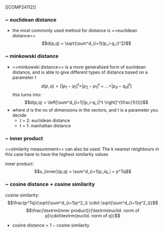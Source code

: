 [[COMP24112]]

### ~ euclidean distance
- the most commonly used method for distance is ==euclidean distance==
$$d(p,q) = \sqrt{\sum^d_{i=1}(p_i-q_i)^2}$$


### ~ minkowski distance
- ==minkowski distance== is a more generalised form of euclidean distance, and is able to give different types of distance based on a parameter $t$
$$d(p,q) = [|p_1-q_1]^t + |p_2 - p_1|^t + ... + |p_d - q_d|^t]$$
this turns into:
$$d(p,q) = \left[\sum^d_{i=1}|p_i-q_i|^t \right]^{\frac{1}{t}}$$
- where $d$ is the no of dimensions in the vectors, and $t$ is a parameter you decide
	- $t$ = 2: euclidean distance
	- $t$ = 1: manhattan distance

### ~ inner product
==similarity measurement== can also be used. The k nearest neighbours in this case have to have the highest similarity values

inner product:
$$s_{inner}(p,q) = \sum^d_{i=1}p_iq_i = p^Tq$$

### ~ cosine distance + cosine similarity
cosine similarity:
$$\frac{p^Tq}{\sqrt{\sum^d_{i=1}p^2_i} \cdot \sqrt{\sum^d_{i=1}q^2_i}}$$
$$\frac{\textrm{inner product}}{\textrm{euclid. norm of p}\cdot\textrm{euclid. norm of q}}$$

- cosine distance = $1 - \textrm{cosine similarity}$
